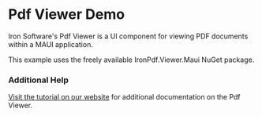 # Pdf Viewer Demo
Iron Software's Pdf Viewer is a UI component for viewing PDF documents within a MAUI application.

This example uses the freely available IronPdf.Viewer.Maui NuGet package.

### Additional Help
[Visit the tutorial on our website](https://ironpdf.com/tutorials/pdf-viewing/) for additional documentation on the Pdf Viewer.